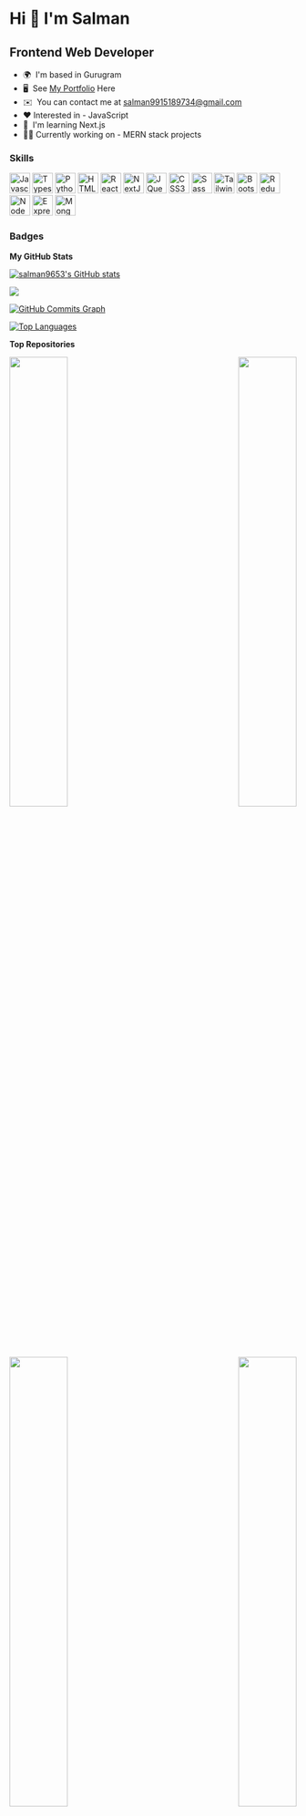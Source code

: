 Hi 👋 I'm  Salman
=======================


Frontend Web Developer
----------------------


-   🌍  I'm based in Gurugram
-   🖥️  See [My Portfolio](http://salman9653.github.io/WebZ-Art/) Here
-   ✉️  You can contact me at [salman9915189734@gmail.com](mailto:salman9915189734@gmail.com)
-   ❤️ Interested in - JavaScript
-   🧠  I'm learning Next.js
-   🧑‍💻 Currently working on - MERN stack projects


### Skills
<p align="left">
                                <a href="https://developer.mozilla.org/en-US/docs/Web/JavaScript" target="_blank" rel="noreferrer"><img src="https://raw.githubusercontent.com/danielcranney/readme-generator/main/public/icons/skills/javascript-colored.svg" width="36" height="36" alt="Javascript" /></a>
                                <a href="https://www.typescriptlang.org/" target="_blank" rel="noreferrer"><img src="https://raw.githubusercontent.com/danielcranney/readme-generator/main/public/icons/skills/typescript-colored.svg" width="36" height="36" alt="Typescript" /></a>
                                <a href="https://www.python.org/" target="_blank" rel="noreferrer"><img src="https://raw.githubusercontent.com/danielcranney/readme-generator/main/public/icons/skills/python-colored.svg" width="36" height="36" alt="Python" /></a>
                                <a href="https://developer.mozilla.org/en-US/docs/Glossary/HTML5" target="_blank" rel="noreferrer"><img src="https://raw.githubusercontent.com/danielcranney/readme-generator/main/public/icons/skills/html5-colored.svg" width="36" height="36" alt="HTML5" /></a>
                                <a href="https://reactjs.org/" target="_blank" rel="noreferrer"><img src="https://raw.githubusercontent.com/danielcranney/readme-generator/main/public/icons/skills/react-colored.svg" width="36" height="36" alt="React" /></a>
                                <a href="https://nextjs.org/docs" target="_blank" rel="noreferrer"><img src="https://raw.githubusercontent.com/danielcranney/readme-generator/main/public/icons/skills/nextjs-colored.svg" width="36" height="36" alt="NextJs" /></a>
                                <a href="https://jquery.com/" target="_blank" rel="noreferrer"><img src="https://raw.githubusercontent.com/danielcranney/readme-generator/main/public/icons/skills/jquery-colored.svg" width="36" height="36" alt="JQuery" /></a>
                                <a href="https://www.w3.org/TR/CSS/#css" target="_blank" rel="noreferrer"><img src="https://raw.githubusercontent.com/danielcranney/readme-generator/main/public/icons/skills/css3-colored.svg" width="36" height="36" alt="CSS3" /></a>
                                <a href="https://sass-lang.com/" target="_blank" rel="noreferrer"><img src="https://raw.githubusercontent.com/danielcranney/readme-generator/main/public/icons/skills/sass-colored.svg" width="36" height="36" alt="Sass" /></a>
                                <a href="https://tailwindcss.com/" target="_blank" rel="noreferrer"><img src="https://raw.githubusercontent.com/danielcranney/readme-generator/main/public/icons/skills/tailwindcss-colored.svg" width="36" height="36" alt="TailwindCSS" /></a>
                                <a href="https://getbootstrap.com/" target="_blank" rel="noreferrer"><img src="https://raw.githubusercontent.com/danielcranney/readme-generator/main/public/icons/skills/bootstrap-colored.svg" width="36" height="36" alt="Bootstrap" /></a>
                                <a href="https://redux.js.org/" target="_blank" rel="noreferrer"><img src="https://raw.githubusercontent.com/danielcranney/readme-generator/main/public/icons/skills/redux-colored.svg" width="36" height="36" alt="Redux" /></a>
                                <a href="https://nodejs.org/en/" target="_blank" rel="noreferrer"><img src="https://raw.githubusercontent.com/danielcranney/readme-generator/main/public/icons/skills/nodejs-colored.svg" width="36" height="36" alt="NodeJS" /></a>
                                <a href="https://expressjs.com/" target="_blank" rel="noreferrer"><img src="https://raw.githubusercontent.com/danielcranney/readme-generator/main/public/icons/skills/express-colored.svg" width="36" height="36" alt="Express" /></a>
                                <a href="https://www.mongodb.com/" target="_blank" rel="noreferrer"><img src="https://raw.githubusercontent.com/danielcranney/readme-generator/main/public/icons/skills/mongodb-colored.svg" width="36" height="36" alt="MongoDB" /></a>
                    </p>


### Badges

<b>My GitHub Stats</b>


<a href="http://www.github.com/salman9653"><img src="https://github-readme-stats.vercel.app/api?username=salman9653&show_icons=true&hide=issues,&title_color=10b981&text_color=ffffff&icon_color=ffffff&bg_color=22272e&hide_border=true&show_icons=true" alt="salman9653's GitHub stats" /></a>

<a href="http://www.github.com/salman9653"><img src="https://github-readme-streak-stats.herokuapp.com/?user=salman9653&stroke=ffffff&background=22272e&ring=10b981&fire=10b981&currStreakNum=ffffff&currStreakLabel=10b981&sideNums=ffffff&sideLabels=ffffff&dates=ffffff&hide_border=true" /></a>

<a href="http://www.github.com/salman9653"><img src="https://activity-graph.herokuapp.com/graph?username=salman9653&bg_color=22272e&color=ffffff&line=10b981&point=ffffff&area_color=22272e&area=true&hide_border=true&custom_title=GitHub%20Commits%20Graph" alt="GitHub Commits Graph" /></a>

<a href="https://github.com/salman9653" align="left"><img src="https://github-readme-stats.vercel.app/api/top-langs/?username=salman9653&langs_count=10&title_color=10b981&text_color=ffffff&icon_color=0891b2&bg_color=1c1917&hide_border=true&locale=en&custom_title=Top%20%Languages" alt="Top Languages" /></a>


<b>Top Repositories</b><div width="100%" align="center">
  
<a href="https://github.com/salman9653/travel-guide" align="left"><img align="left" width="45%" src="https://github-readme-stats.vercel.app/api/pin/?username=salman9653&repo=travel-guide&title_color=10b981&text_color=ffffff&icon_color=ffffff&bg_color=22272e&hide_border=true&locale=en" /></a>
  
<a href="https://github.com/salman9653/cryptoz" align="right"><img align="right" width="45%" src="https://github-readme-stats.vercel.app/api/pin/?username=salman9653&repo=cryptoz&title_color=10b981&text_color=ffffff&icon_color=ffffff&bg_color=22272e&hide_border=true&locale=en" /></a></div>

<br /><br /><br /><br /><br /><br />

<div width="100%" align="center">
<a href="https://github.com/salman9653/apex-one" align="left"><img align="left" width="45%" src="https://github-readme-stats.vercel.app/api/pin/?username=salman9653&repo=apex-one&title_color=10b981&text_color=ffffff&icon_color=ffffff&bg_color=22272e&hide_border=true&locale=en" /></a>
  
<a href="https://github.com/salman9653/WebZ-Art" align="right"><img align="right" width="45%" src="https://github-readme-stats.vercel.app/api/pin/?username=salman9653&repo=WebZ-Art&title_color=10b981&text_color=ffffff&icon_color=ffffff&bg_color=22272e&hide_border=true&locale=en" /></a></div>
